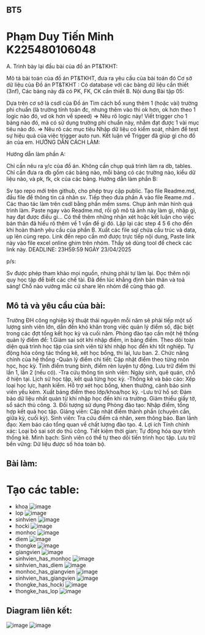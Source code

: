 ## BT5
# Phạm Duy Tiến Minh K225480106048
A. Trình bày lại đầu bài của đồ án PT&TKHT:

Mô tả bài toán của đồ án PT&TKHT, đưa ra yêu cầu của bài toán đó
Cơ sở dữ liệu của Đồ án PT&TKHT : Có database với các bảng dữ liệu cần thiết (3nf), Các bảng này đã có PK, FK, CK cần thiết
B. Nội dung Bài tập 05:

Dựa trên cơ sở là csdl của Đồ án
Tìm cách bổ xung thêm 1 (hoặc vài) trường phi chuẩn (là trường tính toán đc, nhưng thêm vào thì ok hơn, ok hơn theo 1 logic nào đó, vd ok hơn về speed) => Nêu rõ logic này!
Viết trigger cho 1 bảng nào đó, mà có sử dụng trường phi chuẩn này, nhằm đạt được 1 vài mục tiêu nào đó. => Nêu rõ các mục tiêu
Nhập dữ liệu có kiểm soát, nhằm để test sự hiệu quả của việc trigger auto run.
Kết luận về Trigger đã giúp gì cho đồ án của em.
HƯỚNG DẪN CÁCH LÀM:

Hướng dẫn làm phần A:

Chỉ cần nêu ra y/c của đồ án.
Không cần chụp quá trình làm ra db, tables.
Chỉ cần đưa ra db gồm các bảng nào, mỗi bảng có các trường nào, kiểu dữ liệu nào, và pk, fk, ck của các bảng.
Hướng dẫn làm phần B:

Sv tạo repo mới trên github, cho phép truy cập public.
Tạo file Readme.md, đầu file để thông tin cá nhân sv.
Tiếp theo đưa phần A vào file Reame.md .
Các thao tác làm trên csdl bằng phần mềm ssms.
Chụp ảnh màn hình quá trình làm.
Paste ngay vào Readme.md, rồi gõ mô tả ảnh này làm gì, nhập gì, hay đạt được điều gì...
Có thể thêm những nhận xét hoặc kết luận cho việc bản thân đã hiểu rõ thêm về 1 vấn đề gì đó.
Lặp lại các step 4 5 6 cho đến khi hoàn thành yêu cầu của phần B.
Xuất các file sql chứa cấu trúc và data, up lên cùng repo.
Link đến repo cần mở được trực tiếp nội dung, Paste link này vào file excel online ghim trên nhóm. Thầy sẽ dùng tool để check các link này.
DEADLINE: 23H59:59 NGÀY 23/04/2025

p/s:

Sv được phép tham khảo mọi nguồn, nhưng phải tự làm lại.
Đọc thêm nội quy học tập để biết các chế tài.
Đã đến lúc khẳng định bản thân và toả sáng!
Chỗ nào vướng mắc cứ share lên nhóm để cùng tháo gỡ.

## Mô tả và yêu cầu của bài:
Trường ĐH công nghiệp kỹ thuật thái nguyên mỗi năm sẽ phải tiếp một số lượng sinh viên lớn, dẫn đến khó khăn trong việc quản lý điểm số, đặc biệt trong các đợt tổng kết học kỳ và cuối năm. Phòng đào tạo cần một hệ thống quản lý điểm để:
1.Giảm sai sót khi nhập điểm, in bảng điểm.
Theo dõi toàn diện quá trình học tập của sinh viên từ khi nhập học đến khi tốt nghiệp.
Tự động hóa công tác thống kê, xét học bổng, thi lại, lưu ban.
2. Chức năng chính của hệ thống
-Quản lý điểm chi tiết:
Cập nhật điểm theo từng môn học, học kỳ.
Tính điểm trung bình, điểm rèn luyện tự động.
Lưu trữ điểm thi lần 1, lần 2 (nếu có).
-Tra cứu thông tin sinh viên:
Ngày sinh, quê quán, chỗ ở hiện tại.
Lịch sử học tập, kết quả từng học kỳ.
-Thống kê và báo cáo:
Xếp loại học lực, hạnh kiểm.
Hỗ trợ xét học bổng, khen thưởng, cảnh báo sinh viên yếu kém.
Xuất bảng điểm theo lớp/khoa/học kỳ.
-Lưu trữ hồ sơ:
Đảm bảo dữ liệu nhất quán từ khi nhập học đến khi ra trường.
Giảm thiểu giấy tờ, sổ sách thủ công.
3. Đối tượng sử dụng
Phòng đào tạo: Nhập điểm, tổng hợp kết quả học tập.
Giảng viên: Cập nhật điểm thành phần (chuyên cần, giữa kỳ, cuối kỳ).
Sinh viên: Tra cứu điểm cá nhân, xem thông báo.
Ban lãnh đạo: Xem báo cáo tổng quan về chất lượng đào tạo.
4. Lợi ích
Tính chính xác: Loại bỏ sai sót do thủ công.
Tiết kiệm thời gian: Tự động hóa quy trình thống kê.
Minh bạch: Sinh viên có thể tự theo dõi tiến trình học tập.
Lưu trữ bền vững: Dữ liệu được số hóa toàn bộ.

## Bài làm:
# Tạo các table:
* khoa
![image](https://github.com/user-attachments/assets/cdf1f845-3027-4b42-9c93-37aff6c357e8)
* lop
![image](https://github.com/user-attachments/assets/bdfdabec-eb9b-4793-b3a1-501904d42552)
* sinhvien
![image](https://github.com/user-attachments/assets/d5159d5c-5412-41ed-93ae-b2be5d767042)
* hocki
![image](https://github.com/user-attachments/assets/80dd1a9a-4bb6-4938-9ef7-6615aac0fd10)
* monhoc
![image](https://github.com/user-attachments/assets/0f13eecd-707e-4699-ba16-fb2e74b494ee)
* diem
![image](https://github.com/user-attachments/assets/f2e0415e-97cc-40fa-8133-f5c133bd9812)
* thongke
![image](https://github.com/user-attachments/assets/afb47414-5c8a-434a-b4de-9ac3f511c393)
* giangvien
![image](https://github.com/user-attachments/assets/c46e2998-67e6-4a93-9733-71c4e1dae4d9)
* sinhvien_has_monhoc
![image](https://github.com/user-attachments/assets/9b1f53cb-5876-46a7-a11f-5135c98dbc04)
* sinhvien_has_diem
![image](https://github.com/user-attachments/assets/492986a9-b876-46c0-9b89-9339c8a1b937)
* monhoc_has_giangvien
![image](https://github.com/user-attachments/assets/5c122266-f79e-44c4-9b1d-e8bd417608d4)
* sinhvien_has_giangvien
![image](https://github.com/user-attachments/assets/95325b0c-c9ac-4e75-bccc-c6416d2e68ab)
* thongke_has_hocki
![image](https://github.com/user-attachments/assets/f44e40ca-a49d-447f-b3ae-167654201e48)
* thongke_has_lop
![image](https://github.com/user-attachments/assets/1997ddd7-9b40-4bd5-bf98-2a395ba64994)

## Diagram liên kết:
![image](https://github.com/user-attachments/assets/b4e5dfa9-ff04-44fa-b03c-142938285136)
![image](https://github.com/user-attachments/assets/dc07c964-bc79-471a-93a1-1168e95c80e4)



